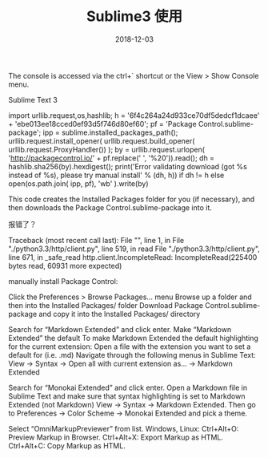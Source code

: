 ﻿---
layout: post
title:  "Sublime3 使用"
date:   2018-12-03
excerpt: "Sublime3 使用"
tags: [工具]
comments: true
---
The console is accessed via the ctrl+` shortcut or the View > Show Console menu. 

Sublime Text 3

import urllib.request,os,hashlib; h = '6f4c264a24d933ce70df5dedcf1dcaee' + 'ebe013ee18cced0ef93d5f746d80ef60'; pf = 'Package Control.sublime-package'; ipp = sublime.installed_packages_path(); urllib.request.install_opener( urllib.request.build_opener( urllib.request.ProxyHandler()) ); by = urllib.request.urlopen( 'http://packagecontrol.io/' + pf.replace(' ', '%20')).read(); dh = hashlib.sha256(by).hexdigest(); print('Error validating download (got %s instead of %s), please try manual install' % (dh, h)) if dh != h else open(os.path.join( ipp, pf), 'wb' ).write(by) 

This code creates the Installed Packages folder for you (if necessary), and then downloads the Package Control.sublime-package into it. 

报错了？

Traceback (most recent call last):
  File "<string>", line 1, in <module>
  File "./python3.3/http/client.py", line 519, in read
  File "./python3.3/http/client.py", line 671, in _safe_read
http.client.IncompleteRead: IncompleteRead(225400 bytes read, 60931 more expected)

manually install Package Control: 

Click the Preferences > Browse Packages… menu
Browse up a folder and then into the Installed Packages/ folder 
Download Package Control.sublime-package and copy it into the Installed Packages/ directory 

Search for “Markdown Extended” and click enter.
Make “Markdown Extended” the default
To make Markdown Extended the default highlighting for the current extension:
Open a file with the extension you want to set a default for (i.e. .md)
Navigate through the following menus in Sublime Text: View -> Syntax -> Open all with current extension as... -> Markdown Extended

Search for “Monokai Extended” and click enter.
Open a Markdown file in Sublime Text and make sure that syntax highlighting is set to Markdown Extended (not Markdown) View -> Syntax -> Markdown Extended.
Then go to Preferences -> Color Scheme -> Monokai Extended and pick a theme.

Select “OmniMarkupPreviewer” from list.
Windows, Linux:
    Ctrl+Alt+O: Preview Markup in Browser.
    Ctrl+Alt+X: Export Markup as HTML.
    Ctrl+Alt+C: Copy Markup as HTML.
